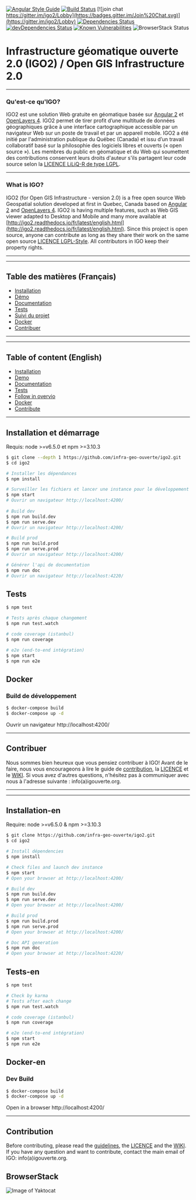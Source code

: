 [![Angular Style Guide](https://mgechev.github.io/angular2-style-guide/images/badge.svg)](https://angular.io/styleguide)
[![Build Status](https://travis-ci.org/infra-geo-ouverte/igo2.svg?branch=master)](https://travis-ci.org/infra-geo-ouverte/igo2)
[![join chat https://gitter.im/igo2/Lobby](https://badges.gitter.im/Join%20Chat.svg)](https://gitter.im/igo2/Lobby)
[![Dependencies Status](https://david-dm.org/infra-geo-ouverte/igo2.svg)](https://david-dm.org/infra-geo-ouverte/igo2)
[![devDependencies Status](https://david-dm.org/infra-geo-ouverte/igo2/dev-status.svg)](https://david-dm.org/infra-geo-ouverte/igo2?type=dev)
[![Known Vulnerabilities](https://snyk.io/test/github/infra-geo-ouverte/igo2/badge.svg)](https://snyk.io/test/github/infra-geo-ouverte/igo2)
![BrowserStack Status](https://www.browserstack.com/automate/badge.svg?badge_key=<badge_key>)

# Infrastructure géomatique ouverte 2.0 (IGO2) / Open GIS Infrastructure 2.0
***

### Qu'est-ce qu'IGO?
IGO2 est une solution Web gratuite en géomatique basée sur [Angular 2](https://github.com/angular/angular) et [OpenLayers 4](https://github.com/openlayers/openlayers).
IGO2 permet de tirer profit d’une multitude de données géographiques grâce à une interface cartographique accessible par un navigateur Web sur un poste de travail et par un appareil mobile.
IGO2 a été initié par l'administration publique du Québec (Canada) et issu d’un travail collaboratif basé sur la philosophie des logiciels libres et ouverts (« open source »). Les membres du public en géomatique et du Web qui soumettent des contributions conservent leurs droits d'auteur s'ils partagent leur code source selon la [LICENCE LiLiQ-R de type LGPL](LICENCE.txt).
***
### What is IGO?
IGO2 (for Open GIS Infrastructure - version 2.0) is a free open source Web Geospatial solution developed at first in Quebec, Canada based on [Angular 2](https://github.com/angular/angular) and [OpenLayers 4](https://github.com/openlayers/openlayers). 
IGO2 is having multiple features, such as Web GIS viewer adapted to Desktop and Mobile and many more available at [http://igo2.readthedocs.io/fr/latest/english.html](http://igo2.readthedocs.io/fr/latest/english.html). Since this project is open source, anyone can contribute as long as they share their work on the same open source [LICENCE LGPL-Style](LICENSE_ENGLISH.txt). All contributors in IGO keep their property rights.
***

---
## Table des matières (Français)

- [Installation](#installation-et-démarrage)
- [Démo](https://infra-geo-ouverte.github.io/igo2/)
- [Documentation](http://igo2.readthedocs.io/fr/latest/)
- [Tests](#tests)
- [Suivi du projet](https://overv.io/infra-geo-ouverte/igo2/)
- [Docker](#docker)
- [Contribuer](#contribuer)


***

---
## Table of content (English)

- [Installation](#installation-en)
- [Demo](https://infra-geo-ouverte.github.io/igo2/)
- [Documentation](http://igo2.readthedocs.io/fr/latest/english.html)
- [Tests](#tests-en)
- [Follow in overvio](https://overv.io/infra-geo-ouverte/igo2/)
- [Docker](#docker-en)
- [Contribute](#contribution)

***

## Installation et démarrage

Requis: node >=v6.5.0 et npm >=3.10.3

```bash
$ git clone --depth 1 https://github.com/infra-geo-ouverte/igo2.git
$ cd igo2

# Installer les dépendances
$ npm install

# Surveiller les fichiers et lancer une instance pour le développement
$ npm start
# Ouvrir un navigateur http://localhost:4200/
 
# Build dev
$ npm run build.dev
$ npm run serve.dev
# Ouvrir un navigateur http://localhost:4200/

# Build prod
$ npm run build.prod
$ npm run serve.prod
# Ouvrir un navigateur http://localhost:4200/

# Générer l'api de documentation
$ npm run doc
# Ouvrir un navigateur http://localhost:4220/
```

## Tests

```bash
$ npm test

# Tests après chaque changement
$ npm run test.watch

# code coverage (istanbul)
$ npm run coverage

# e2e (end-to-end intégration)
$ npm start
$ npm run e2e
```

## Docker

### Build de développement

```bash
$ docker-compose build
$ docker-compose up -d
```
Ouvrir un navigateur http://localhost:4200/


***
## Contribuer
Nous sommes bien heureux que vous pensiez contribuer à IGO! Avant de le faire, nous vous encourageons à lire le guide de [contribution](.github/CONTRIBUTING.md), la [LICENCE](LICENCE.txt) et le [WIKI](https://github.com/infra-geo-ouverte/igo2/wiki). Si vous avez d'autres questions, n'hésitez pas à communiquer avec nous à l'adresse suivante : info(a)igouverte.org.

***

***

## Installation-en

Require: node >=v6.5.0 & npm >=3.10.3

```bash
$ git clone https://github.com/infra-geo-ouverte/igo2.git
$ cd igo2

# Install dépendencies
$ npm install

# Check files and launch dev instance
$ npm start
# Open your browser at http://localhost:4200/

# Build dev
$ npm run build.dev
$ npm run serve.dev
# Open your browser at http://localhost:4200/

# Build prod
$ npm run build.prod
$ npm run serve.prod
# Open your browser at http://localhost:4200/

# Doc API generation
$ npm run doc
# Open your browser at http://localhost:4220/

```

## Tests-en

```bash
$ npm test

# Check by karma
# Tests after each change
$ npm run test.watch

# code coverage (istanbul)
$ npm run coverage

# e2e (end-to-end intégration)
$ npm start
$ npm run e2e
```

## Docker-en

### Dev Build

```bash
$ docker-compose build
$ docker-compose up -d
```

Open in a browser http://localhost:4200/

***

## Contribution

Before contributing, please read the [guidelines](.github/CONTRIBUTING.md), the [LICENCE](LICENSE_ENGLISH.txt) and the [WIKI](https://github.com/infra-geo-ouverte/igo2/wiki). If you have any question and want to contribute, contact the main email of IGO: info(a)igouverte.org. 

## BrowserStack

![Image of Yaktocat](https://www.browserstack.com/automate/badge.svg?badge_key=<badge_key>)
